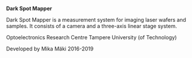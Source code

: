 **Dark Spot Mapper**

Dark Spot Mapper is a measurement system for imaging laser wafers and samples.
It consists of a camera and a three-axis linear stage system.

Optoelectronics Research Centre
Tampere University (of Technology)

Developed by Mika Mäki 2016-2019
